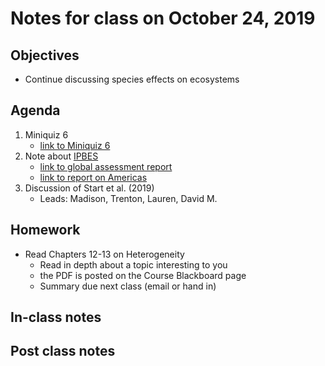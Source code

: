 # Notes for class on October 24, 2019

## Objectives
* Continue discussing species effects on ecosystems

## Agenda
1. Miniquiz 6
	- [link to Miniquiz 6](../Mini_Quizzes/miniquiz6_10.24.19.pdf)
2. Note about [IPBES](https://www.ipbes.net)
	- [link to global assessment report](https://www.ipbes.net/global-assessment-report-biodiversity-ecosystem-services)
	- [link to report on Americas](https://www.ipbes.net/assessment-reports/americas)
3. Discussion of Start et al. (2019)
	- Leads: Madison, Trenton, Lauren, David M.

## Homework
* Read Chapters 12-13 on Heterogeneity
	- Read in depth about a topic interesting to you
	- the PDF is posted on the Course Blackboard page
	- Summary due next class (email or hand in)

## In-class notes

## Post class notes